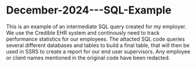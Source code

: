 # December-2024---SQL-Example
This is an example of an intermediate SQL query created for my employer.
We use the Credible EHR system and continously need to track performance statistics for our employees. 
The attacted SQL code queries several different databases and tables to build a final table,
that will then be used in SSRS to create a report for our end user supervisors. 
Any employee or client names mentioned in the original code have been redacted.
